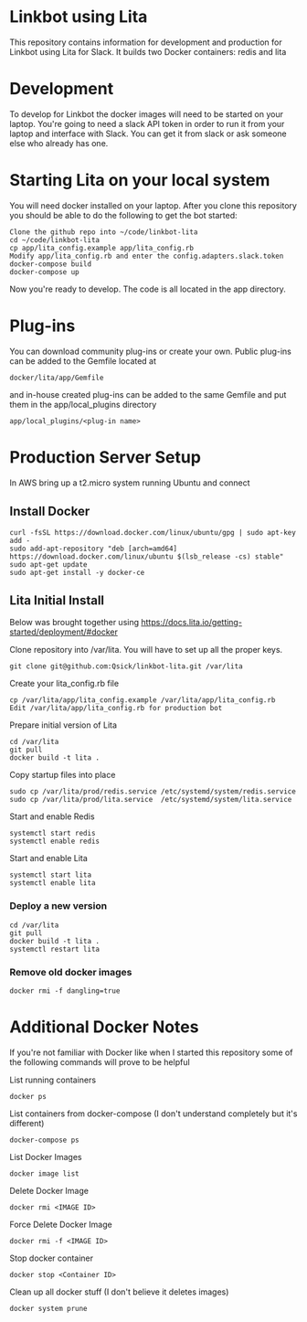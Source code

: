 # Linkbot using Lita
This repository contains information for development and production for Linkbot using Lita for Slack.  It builds two Docker containers: redis and lita

# Development
To develop for Linkbot the docker images will need to be started on your laptop.  You're going to need a slack API token in order to run it from your laptop and interface with Slack.  You can get it from slack or ask someone else who already has one.

# Starting Lita on your local system
You will need docker installed on your laptop.  After you clone this repository you should be able to do the following to get the bot started:

```
Clone the github repo into ~/code/linkbot-lita
cd ~/code/linkbot-lita
cp app/lita_config.example app/lita_config.rb
Modify app/lita_config.rb and enter the config.adapters.slack.token
docker-compose build
docker-compose up
```

Now you're ready to develop. The code is all located in the app directory.

# Plug-ins
You can download community plug-ins or create your own. Public plug-ins can be added to the Gemfile located at
```
docker/lita/app/Gemfile
```
and in-house created plug-ins can be added to the same Gemfile and put them in the app/local_plugins directory
```
app/local_plugins/<plug-in name>
```

# Production Server Setup
In AWS bring up a t2.micro system running Ubuntu and connect
## Install Docker
```
curl -fsSL https://download.docker.com/linux/ubuntu/gpg | sudo apt-key add -
sudo add-apt-repository "deb [arch=amd64] https://download.docker.com/linux/ubuntu $(lsb_release -cs) stable"
sudo apt-get update
sudo apt-get install -y docker-ce
```
## Lita Initial Install
Below was brought together using https://docs.lita.io/getting-started/deployment/#docker

Clone repository into /var/lita.  You will have to set up all the proper keys.
```
git clone git@github.com:Qsick/linkbot-lita.git /var/lita
```
Create your lita_config.rb file
```
cp /var/lita/app/lita_config.example /var/lita/app/lita_config.rb
Edit /var/lita/app/lita_config.rb for production bot
```
Prepare initial version of Lita
```
cd /var/lita
git pull
docker build -t lita .
```
Copy startup files into place
```
sudo cp /var/lita/prod/redis.service /etc/systemd/system/redis.service
sudo cp /var/lita/prod/lita.service  /etc/systemd/system/lita.service
```
Start and enable Redis
```
systemctl start redis
systemctl enable redis
```
Start and enable Lita
```
systemctl start lita
systemctl enable lita
```
### Deploy a new version
```
cd /var/lita
git pull
docker build -t lita .
systemctl restart lita
```
### Remove old docker images
```
docker rmi -f dangling=true
```

# Additional Docker Notes
If you're not familiar with Docker like when I started this repository some of the following commands will prove to be helpful

List running containers
```
docker ps
```

List containers from docker-compose (I don't understand completely but it's different)
```
docker-compose ps
```

List Docker Images
```
docker image list
```

Delete Docker Image
```
docker rmi <IMAGE ID>
```

Force Delete Docker Image
```
docker rmi -f <IMAGE ID>
```

Stop docker container
```
docker stop <Container ID>
```

Clean up all docker stuff (I don't believe it deletes images)
```
docker system prune
```


